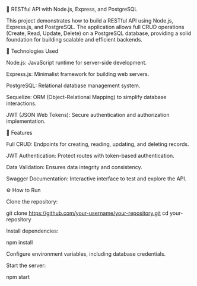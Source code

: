 🚀 RESTful API with Node.js, Express, and PostgreSQL

This project demonstrates how to build a RESTful API using Node.js, Express.js, and PostgreSQL. The application allows full CRUD operations (Create, Read, Update, Delete) on a PostgreSQL database, providing a solid foundation for building scalable and efficient backends.

🔧 Technologies Used

Node.js: JavaScript runtime for server-side development.

Express.js: Minimalist framework for building web servers.

PostgreSQL: Relational database management system.

Sequelize: ORM (Object-Relational Mapping) to simplify database interactions.

JWT (JSON Web Tokens): Secure authentication and authorization implementation.

📌 Features

Full CRUD: Endpoints for creating, reading, updating, and deleting records.

JWT Authentication: Protect routes with token-based authentication.

Data Validation: Ensures data integrity and consistency.

Swagger Documentation: Interactive interface to test and explore the API.

⚙️ How to Run

Clone the repository:

git clone https://github.com/your-username/your-repository.git
cd your-repository


Install dependencies:

npm install


Configure environment variables, including database credentials.

Start the server:

npm start
